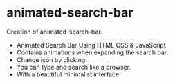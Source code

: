 # animated-search-bar
Creation of animated-search-bar.
- Animated Search Bar Using HTML CSS & JavaScript
- Contains animations when expanding the search bar.
- Change icon by clicking.
- You can type and search like a browser.
- With a beautiful minimalist interface.
